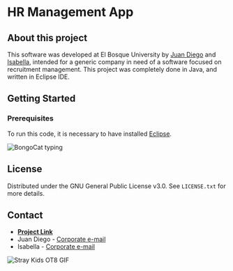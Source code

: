 # HR Management App

## About this project

This software was developed at El Bosque University by [Juan Diego](https://www.github.com/sseuriracha) and [Isabella](https://www.github.com/usapanda), intended for a generic company in need of a software focused on recruitment management. This project was completely done in Java, and written in Eclipse IDE.

## Getting Started

### Prerequisites

To run this code, it is necessary to have installed [Eclipse](https://www.eclipse.org). 

![BongoCat typing](https://media.tenor.com/z8_OLIvVkm0AAAAd/bongo-cat.gif)

## License

Distributed under the GNU General Public License v3.0. See `LICENSE.txt` for more details.

## Contact

 - [**Project Link**](github.com/sseuriracha/recursos-humanos)
 - Juan Diego - [Corporate e-mail](jvalderramat@unbosque.edu.co)
 - Isabella - [Corporate e-mail](icamargos@unbosque.edu.co)
 
 ![Stray Kids OT8 GIF](https://i.pinimg.com/originals/64/ee/85/64ee85766e771d97397c8843ceefbb10.gif)
